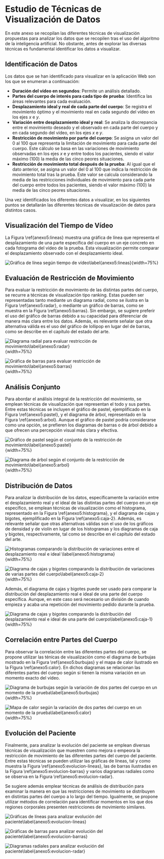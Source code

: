 # Estudio de Técnicas de Visualización de Datos

En este anexo se recopilan las diferentes técnicas de visualización propuestas para analizar los datos que se recopilen tras el uso del algoritmo de la inteligencia artificial. No obstante, antes de explorar las diversas técnicas es fundamental identificar los datos a visualizar.

## Identificación de Datos 

Los datos que se han identificado para visualizar en la aplicación Web son los que se enumeran a continuación:

- **Duración del vídeo en segundos**: Permite un análisis detallado.
- **Partes del cuerpo de interés para cada tipo de prueba**: Identifica las áreas relevantes para cada evaluación.
- **Desplazamiento ideal y real de cada parte del cuerpo**: Se registra el movimiento óptimo y el movimiento real en cada segundo del vídeo en los ejes *x* e *y*.
- **Variación entre desplazamiento ideal y real**: Se analiza la discrepancia entre el movimiento deseado y el observado en cada parte del cuerpo y en cada segundo del vídeo, en los ejes *x* e *y*.
- **Restricción de movimiento por parte del cuerpo**: Se asigna un valor del 0 al 100 que representa la limitación de movimiento para cada parte del cuerpo. Este cálculo se basa en las variaciones de movimiento observadas en los ejes *x* e *y* entre todos los pacientes, siendo el valor máximo (100) la media de las cinco peores situaciones.
- **Restricción de movimiento total después de la prueba**: Al igual que el dato anterior, se asigna un valor del 0 al 100 que indica la restricción de movimiento total tras la prueba. Este valor se calcula considerando la media de las restricciones individuales de movimiento para cada parte del cuerpo entre todos los pacientes, siendo el valor máximo (100) la media de las cinco peores situaciones.

Una vez identificados los diferentes datos a visualizar, en los siguientes puntos se detallarán las diferentes técnicas de visualización de datos para distintos casos.

## Visualización del Tiempo de Vídeo

La Figura \ref{anexo5:lineas} muestra una gráfica de línea que representa el desplazamiento de una parte específica del cuerpo en un eje concreto en cada fotograma del vídeo de la prueba. Esta visualización permite comparar el desplazamiento observado con el desplazamiento ideal.

![Gráfica de línea según tiempo de vídeo\label{anexo5:lineas}](anx5_lineas.png){width=75%}

## Evaluación de Restricción de Movimiento

Para evaluar la restricción de movimiento de las distintas partes del cuerpo, se recurre a técnicas de visualización tipo ranking. Estas pueden ser representadas tanto mediante un diagrama radial, como se ilustra en la Figura \ref{anexo5:radar}, o mediante un gráfico de barras, como se muestra en la Figura \ref{anexo5:barras}. Sin embargo, se sugiere preferir el uso del gráfico de barras debido a su capacidad para diferenciar de manera más clara entre los datos. Además, es relevante señalar que otra alternativa válida es el uso del gráfico de lollipop en lugar del de barras, como se describe en el capítulo del estado del arte.

![Diagrama radial para evaluar restricción de movimiento\label{anexo5:radar}](anx5_radar.png){width=75%}

![Gráfica de barras para evaluar restricción de movimiento\label{anexo5:barras}](anx5_barras.png){width=75%}

## Análisis Conjunto

Para abordar el análisis integral de la restricción del movimiento, se emplean técnicas de visualización que representan el todo y sus partes. Entre estas técnicas se incluyen el gráfico de pastel, ejemplificado en la Figura \ref{anexo5:pastel}, y el diagrama de árbol, representado en la Figura \ref{anexo5:arbol}. Aunque el gráfico de pastel podría considerarse como una opción, se prefieren los diagramas de barras o de árbol debido a que ofrecen una percepción visual más clara y efectiva.

![Gráfico de pastel según el conjunto de la restricción de movimiento\label{anexo5:pastel}](anx5_pastel.png){width=75%}

![Diagrama de árbol según el conjunto de la restricción de movimiento\label{anexo5:arbol}](anx5_arbol.png){width=75%}

## Distribución de Datos

Para analizar la distribución de los datos, específicamente la variación entre el desplazamiento real y el ideal de las distintas partes del cuerpo en un eje específico, se emplean técnicas de visualización como el histograma, representado en la Figura \ref{anexo5:histograma}, y el diagrama de cajas y bigotes, ejemplificado en la Figura \ref{anexo5:caja-2}. Además, es relevante señalar que otras alternativas válidas son el uso de los gráficos de densidad y de violín en lugar de los histogramas y los diagramas de caja y bigotes, respectivamente, tal como se describe en el capítulo del estado del arte.

![Histogramas comparando la distribución de variaciones entre el desplazamiento real e ideal \label{anexo5:histograma}](anx5_histograma.png){width=75%}

![Diagrama de cajas y bigotes comparando la distribución de variaciones de varias partes del cuerpo\label{anexo5:caja-2}](anx5_caja-2.png){width=75%}

Además, el diagrama de cajas y bigotes puede ser usado para comparar la distribución del desplazamiento real e ideal de una parte del cuerpo específica. Aunque, en este caso será necesario un división de cuando empieza y acaba una repetición del movimiento pedido durante la prueba.

![Diagrama de cajas y bigotes comparando la distribución del desplazamiento real e ideal de una parte del cuerpo\label{anexo5:caja-1}](anx5_caja-1.png){width=75%}

## Correlación entre Partes del Cuerpo

Para observar la correlación entre las diferentes partes del cuerpo, se propone utilizar las ténicas de visualización como el diagrama de burbujas mostrado en la Figura \ref{anexo5:burbujas} y el mapa de calor ilustrado en la FIgura \ref{anexo5:calor}. En dichos diagramas se relacionan las diferentes partes del cuerpo según si tienen la misma variación en un momento exacto del vídeo.

![Diagrama de burbujas según la variación de dos partes del cuerpo en un momento de la prueba\label{anexo5:burbujas}](anx5_burbujas.png){width=75%}

![Mapa de calor según la variación de dos partes del cuerpo en un momento de la prueba\label{anexo5:calor}](anx5_calor.png){width=75%}

## Evolución del Paciente

Finalmente, para analizar la evolución del paciente se emplean diversas técnicas de visualización que muestren como mejora o empeora la restricción de movimiento de las diferentes partes del cuerpo del paciente. Entre estas técnicas se pueden utilizar las gráficas de líneas, tal y como muestra la Figura \ref{anexo5:evolucion-lineas}, las de barras ilustradas en la Figura \ref{anexo5:evolucion-barras} y varios diagramas radiales como se observa en la Figura \ref{anexo5:evolucion-radar}.

Se sugiere además emplear técnicas de análisis de distribución para examinar la manera en que las restricciones de movimiento se distribuyen en distintas partes del cuerpo a lo largo del tiempo. Igualmente, se propone utilizar métodos de correlación para identificar momentos en los que dos regiones corporales presenten restricciones de movimiento similares.

![Gráficas de líneas para analizar evolución del paciente\label{anexo5:evolucion-lineas}](anx5_evolucion-lineas.png)

![Gráficas de barras para analizar evolución del paciente\label{anexo5:evolucion-barras}](anx5_evolucion-barras.png)

![Diagramas radiales para analizar evolución del paciente\label{anexo5:evolucion-radar}](anx5_evolucion-radar.png)
